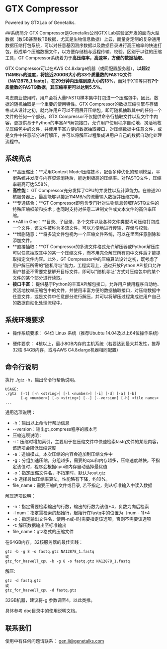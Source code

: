 # GTX Compressor 

Powered by GTXLab of Genetalks.

##系统简介
GTX Compressor是Genetalks公司GTX Lab实验室开发的面向大型数据（数GB甚至数TB数据，尤其是生物信息数据）上云，而量身定制的复杂通用数据压缩打包系统，可以对任意基因测序数据以及数据目录进行高压缩率的快速打包，形成单个压缩数据文件，以方便存储档与远程传输、校验。区别于以往的压缩工具，GT Compressor系统着力于**高压缩率，高速率，方便的数据抽取**。

GTX Compressor可以在AWS C4.8xlarge机器（或同配置服务器），**以超过114MB/s的速度，将接近200GB大小的33个质量数的FASTQ文件（NA12878_1.fastq），在29分钟内压缩到原大小的13%**，而对于X10等只有**7个质量数的FASTQ数据，其压缩率更可以达到5.5%**。

考虑商业使用时，用户会将大量FASTQ样本集中打包进一个压缩包中，因此，数据的随机抽取是一个重要的使用特性。GTX Compressor的数据压缩引擎与存储格式从设计之初，就允许用户可以不用展开压缩包，即可随机抽取其中的任何一个文件的任何一个部分。GTX Compressor不仅提供命令行抽取文件以及文件中内容，更提供基于Python的丰富API解包接口，允许用户使用程序自动地、灵活地枚举压缩包中的文件，并使用丰富方便的数据抽取接口，对压缩数据中任意文件，或是文件中任意部分进行解压，并可以将解压过程集成进用户自己的数据自动化处理流程中。

## 系统亮点
- **高压缩比：**采用Context Model压缩技术，配合多种优化的预测模型，平衡系统并发度与内存资源消耗后，能达到极高的压缩率。对FASTQ文件，压缩率最高可达5.58%。
- **高性能：** GT Compressor充分发挥了CPU的并发性以及计算能力。在普通20核服务器上，最高能够以接近114MB/s的流量输入数据并压缩完毕。 
- **专通结合：**GT Compressor即包含专门针对生物信息领域FASTQ文件的特殊压缩框架和技术；也同时支持对任意二进制文件或文本文件的高倍率压缩。
- **All in One：**目录、子目录、多个文件以及各种文件类型均可压缩打包成一个文件，该文件被称为多流文件，可以方便地进行传输、存储与校验。
- **增删随意：**将多流文件包视为一个压缩文件系统，可以在里面任意删除和添加文件。
- **直接抽取：**GT Compressor的多流文件格式允许解压器或Python解压库可以任意抽取其中的某一个压缩文件，而不用完全解压所有包中文件后才能提取指定文件内容。此外，GT Compressor中的压缩算法设计之初，既考虑了用户解压所需的“随机寻址”能力，工程实现上，通过开放Python API接口允许用户甚至不需要完整解开目标文件，即可以”随机寻址”方式对压缩包中的某个文件的某个部分进行读取。
- **接口丰富：** 提供基于Python的丰富API解包接口，允许用户使用程序自动地、灵活地枚举压缩包中的文件，并使用丰富方便的数据抽取接口，对压缩数据中任意文件，或是文件中任意部分进行解压，并可以将解压过程集成进用户自己的数据自动化处理流程中。


## 系统环境要求


- 操作系统要求：
64位 Linux 系统（推荐Ububtu 14.04及以上64位操作系统)

- 硬件要求：
4核以上，最小8GB内存的主机系统（若要达到最大并发性，推荐32核 64GB内存，或与AWS C4.8xlarge机器相同配置）


## 命令行说明

执行 ./gtz -h，输出命令行帮助说明。


```
USAGE: 
./gtz  [-t] [-n <string>] [-l <number>] [-i] [-d] [-a] [-b] 
       [-g <number>] [-o <string>] [--] [--version] [-h] <file names> ... 

```

通用选项说明：
- -h：输出以上命令行帮助信息
- --version：输出gt_compress程序的版本号
- 压缩选项说明：
- -i：压缩时增加索引，主要用于在压缩文件中快速检索fastq文件的某段内容，该选项会降低压缩速度
- -a：追加模式，本次压缩的内容会追加到压缩文件中
- -g：分组加速压缩，分组越多，需要的cpu和内存越多，压缩速度越快。不指定该值时，程序会根据cpu和内存自动选择最优值
- -o：指定压缩文件名，不指定时，默认为out.gtz
- -b 选择最优压缩率算法，性能略有下降，约10%。
- file_name：需要压缩的文件或目录, 若不指定，则从标准输入中读入数据

解压选项说明：
- -n：指定需要检索输出的行数，输出的行数为该值*4，负数为向后检索
- -l num：指定需检索的起始行，起始行在fastq中的位置为（num - 1)*4
- -o：指定输出文件名，使用-n或-l时需要指定该选项，否则不需要该选项
- -t: 解压数据输出至标准输出
- file_name：gtz格式的压缩文件

在64GB内存，32核服务器的最佳实践：


```
gtz -b -g 8 -o fastq.gtz NA12878_1.fastq
或
gtz_for_haswell_cpu -b -g 8 -o fastq.gtz NA12878_1.fastq
```
解压:

```
gtz -d fastq.gtz
或
gtz_for_haswell_cpu -d fastq.gtz
```

32GB机器，建议将-g 参数调至4，以此类推。

具体参考 doc目录中的使用说明文档。

## 联系我们

使用中有任何问题请联系： gen.li@genetalks.com
